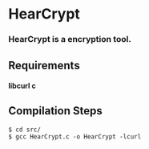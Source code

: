 # HearCrypt

### HearCrypt is a encryption tool.

## Requirements

#### libcurl c 

## Compilation Steps

```
$ cd src/
$ gcc HearCrypt.c -o HearCrypt -lcurl
```
